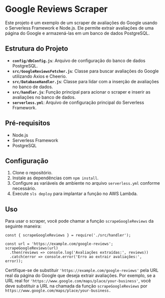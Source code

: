 # Google Reviews Scraper

Este projeto é um exemplo de um scraper de avaliações do Google usando o Serverless Framework e Node.js. Ele permite extrair avaliações de uma página do Google e armazená-las em um banco de dados PostgreSQL.

## Estrutura do Projeto

- **`config/dbConfig.js`**: Arquivo de configuração do banco de dados PostgreSQL.
- **`src/GoogleReviewsFetcher.js`**: Classe para buscar avaliações do Google utilizando Axios e Cheerio.
- **`src/DatabaseHandler.js`**: Classe para lidar com a inserção de avaliações no banco de dados.
- **`src/handler.js`**: Função principal para acionar o scraper e inserir as avaliações no banco de dados.
- **`serverless.yml`**: Arquivo de configuração principal do Serverless Framework.

## Pré-requisitos

- Node.js
- Serverless Framework
- PostgreSQL

## Configuração

1. Clone o repositório.
2. Instale as dependências com `npm install`.
3. Configure as variáveis de ambiente no arquivo `serverless.yml` conforme necessário.
4. Execute `sls deploy` para implantar a função no AWS Lambda.

## Uso

Para usar o scraper, você pode chamar a função `scrapeGoogleReviews` da seguinte maneira:

```
const { scrapeGoogleReviews } = require('./src/handler');

const url = 'https://example.com/google-reviews';
scrapeGoogleReviews(url)
  .then(reviews => console.log('Avaliações extraídas:', reviews))
  .catch(error => console.error('Erro ao extrair avaliações:', error));
```

Certifique-se de substituir `'https://example.com/google-reviews'` pela URL real da página do Google que deseja extrair avaliações. Por exemplo, se a URL real for `'https://www.google.com/maps/place/your-business'`, você deve substituir a URL na chamada da função `scrapeGoogleReviews` por `https://www.google.com/maps/place/your-business.`

